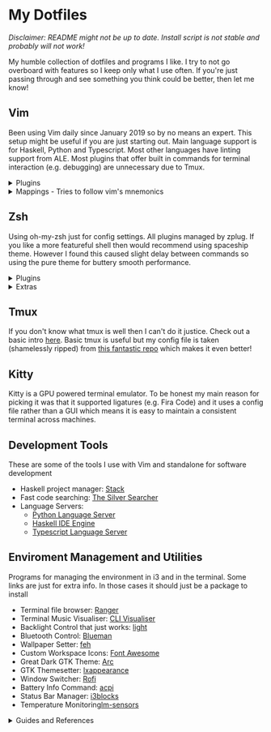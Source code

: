 # My Dotfiles

*Disclaimer: README might not be up to date. 
Install script is not stable and probably will not work!* 

My humble collection of dotfiles and programs I like. 
I try to not go overboard with features so I keep only what I use often.
If you're just passing through and see something you think could be better, then let me know!

## Vim

Been using Vim daily since January 2019 so by no means an expert. 
This setup might be useful if you are just starting out.
Main language support is for Haskell, Python and Typescript. Most other languages have linting support from ALE.
Most plugins that offer built in commands for terminal interaction (e.g. debugging) are unnecessary due to Tmux.

<details><summary>Plugins</summary>
<p>

Language specific plugins are only loaded for the specified filetype to speedup startup time.

**General**

  - [vim-plug](https://github.com/junegunn/vim-plug)
        Plugin manager for vim which allows for lazy loading.
  - [NERDCommenter](https://github.com/scrooloose/nerdcommenter)
        Multi-lingual commenting plugin.
  - [FZF](https://github.com/junegunn/fzf.vim)
        Fuzzy file finding to open files from child directories.
  - [vim-surround](https://github.com/tpope/vim-surround)
        Allows for surrounding text objects with any character.
  - [auto-pairs](https://github.com/jiangmiao/auto-pairs)
        Creates pairs of quotes and brackets when one is typed.
  - [vim-gitgutter](https://github.com/airblade/vim-gitgutter)
        Shows git status for  each line in gutter (Left side of buffer).
  - [lightline](https://github.com/itchyny/lightline.vim)
        Prettier statusbar.
  - [vim-fugitive](https://github.com/tpope/vim-fugitive)
        Better git integration.
  - [ALE](https://github.com/w0rp/ale)
        Asynchronous linting.
  - [LanguageClient-neovim](https://github.com/autozimu/LanguageClient-neovim)
        Runs language servers.
  - [echodoc](https://github.com/Shougo/echodoc.vim)
        Shows function signatures without opening new window.
  - [deoplete](https://github.com/Shougo/deoplete.nvim)
        Asynchronous auto complete popup with custom sources.

**Python Specific**:

  - [SimpylFold](https://github.com/tmhedberg/SimpylFold)
        Python friendly code folding.
  - [vim-virtualenv](https://github.com/plytophogy/vim-virtualenv) *NB: Install pylint in virtualenv*.
        Enables virtual environments.

**Haskell Specific**:

  - [haskell-vim](https://github.com/neovimhaskell/haskell-vim)
        Better haskell syntax highlighting.

**Typescript Specific**

  - [typescript-vim](https://github.com/leafgarland/typescript-vim)
        Better typescript syntax highlighting.

**Markdown and LaTex Specific**

  - [vim-easy-align](https://github.com/junegunn/vim-easy-align)
        Auto align markdown tables
  - [vimtex](https://github.com/lervag/vimtex)
        Integrated latex compiler, viewer and other features
  - [Thesauras Query](https://github.com/Ron89/thesaurus_query.vim)
        Built in thesauras (Only in markdown and latex files)

Also a couple of others used only to support the above.

<p>
</details>

<details><summary>Mappings - Tries to follow vim's mnemonics</summary>
<p>

#### Langage Server Commands

My leader key is set to default "\\" key.

*Prefix*: `<Leader>l` (Lower case L)

| Suffix | Command                              |
| :----: | :----------------------------------- |
| `d`    | Definition                           |
| `r`    | Rename                               |
| `f`    | Format Document                      |
| `t`    | Type Definition                      |
| `x`    | References                           |
| `a`    | Code Actions Menu                    |
| `k`    | Hover (Loo**k**up)                   |
| `m`    | Menu of all Language Server commands |
| `h`    | Hightlight                           |

#### Git Commands

*Prefix*: `<Leader>g`

| Suffix | Command                       |
| :----: | :---------------------------- |
| `s`    | Status                        |
| `p`    | Push                          |
| `d`    | Diff                          |
| `b`    | Browse (Open repo in browser) |
| `l`    | Blame                         |

  - *NB* Type "cc" in status window to commit changes.

#### FZF Commands

| Suffix       | Command                               |
| :----------: | :------------------------------------ |
| `<Leader>f`  | Fuzzy File Finder                     |
| `<Leader>ag` | Fuzzy File Contents Search (Using Ag) |

#### LaTex Commands

*Prefix*: `<Leader>l`

| Suffix | Command                               |
| :----: | :------------------------------------ |
| `l`    | Run compile server for LaTex document |
| `v`    | View compiled document                |

#### Misc:

| Suffix           | Command                          |
| :------:         | :------------------------------- |
| `<Leader>nv`     | Open netrw vertical split        |
| `<Leader>ns`     | Open netrw horizontal split      |
| `Tab`            | Next Completion                  |
| `Ctrl+(h/j/k/l)` | Switch Window in Direction       |
| `<Leader>th`     | Open thesauras for selected word |
| `<Leader>a`      | Align highlighted markdown table |

Arrow keys are disabled in normal mode.

</p>
</details>

## Zsh

Using oh-my-zsh just for config settings. All plugins managed by zplug.
If you like a more featureful shell then would recommend using spaceship theme.
However I found this caused slight delay between commands so using the pure theme
for buttery smooth performance.

<details><summary>Plugins</summary>
<p>

  - [zsh-completions](https://github.com/zsh-users/zsh-completions)
  - [zsh-autosuggestions](https://github.com/zsh-users/zsh-autosuggestions)
  - [zsh-syntax-highlighting](https://github.com/zsh-users/zsh-syntax-highlighting)
  - [autojump](https://github.com/wting/autojump)
  - [k](https://github.com/supercrabtree/k)
  - [pure](https://github.com/sindresorhus/pure)
  - [zsh-async](https://github.com/mafredri/zsh-async)

</p>
</details>

<details><summary>Extras</summary>
<p>

  - [ZPlug](https://github.com/zplug/zplug)

</p>
</details>


## Tmux

If you don't know what tmux is well then I can't do it justice. Check out a basic intro [here](https://hackernoon.com/a-gentle-introduction-to-tmux-8d784c404340).
Basic tmux is useful but my config file is taken (shamelessly ripped) from [this fantastic repo](https://github.com/gpakosz/.tmux) which makes it even better!

## Kitty

Kitty is a GPU powered terminal emulator. To be honest my main reason for picking it was that it supported ligatures (e.g. Fira Code) and it uses a config file rather than a GUI which means it is easy to maintain a consistent terminal across machines. 

## Development Tools

These are some of the tools I use with Vim and standalone for software development

- Haskell project manager: [Stack](https://docs.haskellstack.org/en/stable/README/)
- Fast code searching: [The Silver Searcher](https://github.com/ggreer/the_silver_searcher)
- Language Servers: 
  - [Python Language Server](https://github.com/palantir/python-language-server)
  - [Haskell IDE Engine](https://github.com/haskell/haskell-ide-engine)
  - [Typescript Language Server](https://github.com/theia-ide/typescript-language-server)


## Enviroment Management and Utilities

Programs for managing the environment in i3 and in the terminal.
Some links are just for extra info. In those cases it should just be a package to install

- Terminal file browser: [Ranger](https://github.com/ranger/ranger)
- Terminal Music Visualiser: [CLI Visualiser](https://github.com/dpayne/cli-visualizer)
- Backlight Control that just works: [light](https://github.com/haikarainen/light)
- Bluetooth Control: [Blueman](https://wiki.archlinux.org/index.php/Blueman#Usage)
- Wallpaper Setter: [feh](https://feh.finalrewind.org/)
- Custom Workspace Icons: [Font Awesome](https://fontawesome.com)
- Great Dark GTK Theme: [Arc](https://github.com/horst3180/arc-theme)
- GTK Themesetter: [lxappearance](http://www.linuxfromscratch.org/blfs/view/svn/lxde/lxappearance.html)
- Window Switcher: [Rofi](https://github.com/DaveDavenport/rofi)
- Battery Info Command: [acpi](https://en.wikipedia.org/wiki/Advanced_Configuration_and_Power_Interface)
- Status Bar Manager: [i3blocks](https://github.com/vivien/i3blocks)
- Temperature Monitoring[lm-sensors](https://github.com/lm-sensors/lm-sensors)


<details><summary>Guides and References</summary>
<p>
A collection of great resources for learning about all things terminal and programming

- [Bash scripting cheatsheet](https://devhints.io/bash)
- [List of random but useful tools](https://kkovacs.eu/cool-but-obscure-unix-tools)
- [Stack guide](https://guide.aelve.com/haskell/stack-cookbook-ai0adh03)

</p>
</details>

